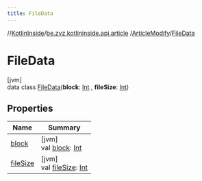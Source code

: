 ```yaml
---
title: FileData
---
```

//[KotlinInside](../../../../index.html)/[be.zvz.kotlininside.api.article](../../index.html)
/[ArticleModify](../index.html)/[FileData](index.html)

# FileData

[jvm]\
data class [FileData](index.html)(**block**: [Int](https://kotlinlang.org/api/latest/jvm/stdlib/kotlin/-int/index.html)
, **fileSize**: [Int](https://kotlinlang.org/api/latest/jvm/stdlib/kotlin/-int/index.html))

## Properties

| Name | Summary |
|---|---|
| [block](block.html) | [jvm]<br>val [block](block.html): [Int](https://kotlinlang.org/api/latest/jvm/stdlib/kotlin/-int/index.html) |
| [fileSize](file-size.html) | [jvm]<br>val [fileSize](file-size.html): [Int](https://kotlinlang.org/api/latest/jvm/stdlib/kotlin/-int/index.html) |

